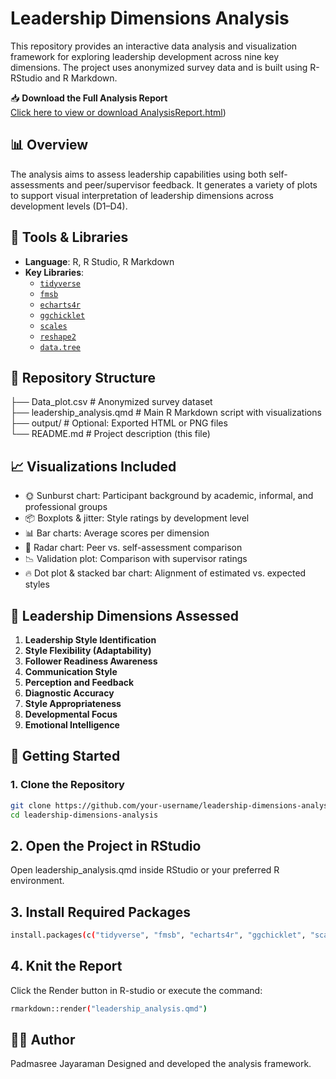 # Leadership Dimensions Analysis

This repository provides an interactive data analysis and visualization framework for exploring leadership development across nine key dimensions. The project uses anonymized survey data and is built using R- RStudio and R Markdown.

📥 **Download the Full Analysis Report**  
[Click here to view or download AnalysisReport.html](https://github.com/Padmasree-DEV/StudyAnalysis_Leadership/releases/download/Results/AnalysisReport.html))

## 📊 Overview

The analysis aims to assess leadership capabilities using both self-assessments and peer/supervisor feedback. It generates a variety of plots to support visual interpretation of leadership dimensions across development levels (D1–D4).

## 🔧 Tools & Libraries

- **Language**: R, R Studio, R Markdown
- **Key Libraries**:
  - [`tidyverse`](https://www.tidyverse.org/)
  - [`fmsb`](https://cran.r-project.org/web/packages/fmsb/)
  - [`echarts4r`](https://github.com/JohnCoene/echarts4r)
  - [`ggchicklet`](https://github.com/hrbrmstr/ggchicklet)
  - [`scales`](https://cran.r-project.org/web/packages/scales/)
  - [`reshape2`](https://cran.r-project.org/web/packages/reshape2/)
  - [`data.tree`](https://cran.r-project.org/web/packages/data.tree/)

## 📁 Repository Structure
├── Data_plot.csv # Anonymized survey dataset  
├── leadership_analysis.qmd # Main R Markdown script with visualizations  
├── output/ # Optional: Exported HTML or PNG files  
└── README.md # Project description (this file)  


## 📈 Visualizations Included

- 🌞 Sunburst chart: Participant background by academic, informal, and professional groups
- 📦 Boxplots & jitter: Style ratings by development level
- 📊 Bar charts: Average scores per dimension
- 🧭 Radar chart: Peer vs. self-assessment comparison
- 📉 Validation plot: Comparison with supervisor ratings
- 🔥 Dot plot & stacked bar chart: Alignment of estimated vs. expected styles

## 🧠 Leadership Dimensions Assessed

1. **Leadership Style Identification**
2. **Style Flexibility (Adaptability)**
3. **Follower Readiness Awareness**
4. **Communication Style**
5. **Perception and Feedback**
6. **Diagnostic Accuracy**
7. **Style Appropriateness**
8. **Developmental Focus**
9. **Emotional Intelligence**

## 🚀 Getting Started

### 1. Clone the Repository

```bash
git clone https://github.com/your-username/leadership-dimensions-analysis.git
cd leadership-dimensions-analysis
```

## 2. Open the Project in RStudio
Open leadership_analysis.qmd inside RStudio or your preferred R environment.

## 3. Install Required Packages
```bash
install.packages(c("tidyverse", "fmsb", "echarts4r", "ggchicklet", "scales", "reshape2", "data.tree"))
```
## 4. Knit the Report
Click the Render button in R-studio or execute the command:
```bash
rmarkdown::render("leadership_analysis.qmd")
```

## 👩‍💻 Author
Padmasree Jayaraman
Designed and developed the analysis framework.
